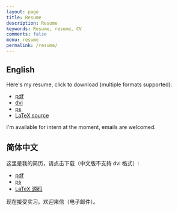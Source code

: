 ```yaml
---
layout: page
title: Resume
description: Resume
keywords: Resume, resume, CV
comments: false
menu: resume
permalink: /resume/
---
```


## English

Here's my resume, click to download (multiple formats supported):

+ [pdf](https://raw.githubusercontent.com/ice1000/resume/master/resume.pdf)
+ [dvi](https://raw.githubusercontent.com/ice1000/resume/master/resume.dvi)
+ [ps](https://raw.githubusercontent.com/ice1000/resume/master/resume.ps)
+ [LaTeX source](https://raw.githubusercontent.com/ice1000/resume/master/resume.tex)

I'm available for intern at the moment, emails are welcomed.

## 简体中文

这里是我的简历，请点击下载（中文版不支持 dvi 格式）:

+ [pdf](https://raw.githubusercontent.com/ice1000/resume/master/resume-cn.pdf)
+ [ps](https://raw.githubusercontent.com/ice1000/resume/master/resume-cn.ps)
+ [LaTeX 源码](https://raw.githubusercontent.com/ice1000/resume/master/resume-cn.tex)

现在接受实习。欢迎来信（电子邮件）。

